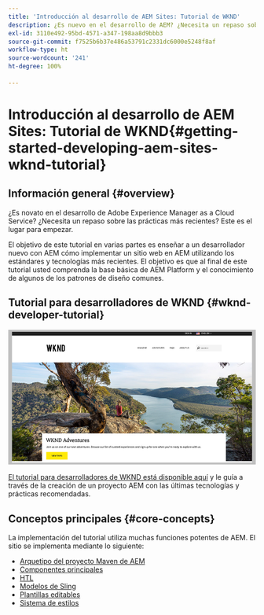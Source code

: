 ```yaml
---
title: 'Introducción al desarrollo de AEM Sites: Tutorial de WKND'
description: ¿Es nuevo en el desarrollo de AEM? ¿Necesita un repaso sobre las prácticas recomendadas? Este es el lugar para empezar. El objetivo de este tutorial en varias partes es enseñar a un desarrollador nuevo con AEM cómo implementar un sitio web en AEM utilizando los estándares y tecnologías más recientes.
exl-id: 3110e492-95bd-4571-a347-198aa8d9bbb3
source-git-commit: f7525b6b37e486a53791c2331dc6000e5248f8af
workflow-type: ht
source-wordcount: '241'
ht-degree: 100%

---
```


# Introducción al desarrollo de AEM Sites: Tutorial de WKND{#getting-started-developing-aem-sites-wknd-tutorial}

## Información general {#overview}

¿Es novato en el desarrollo de Adobe Experience Manager as a Cloud Service? ¿Necesita un repaso sobre las prácticas más recientes? Este es el lugar para empezar.

El objetivo de este tutorial en varias partes es enseñar a un desarrollador nuevo con AEM cómo implementar un sitio web en AEM utilizando los estándares y tecnologías más recientes. El objetivo es que al final de este tutorial usted comprenda la base básica de AEM Platform y el conocimiento de algunos de los patrones de diseño comunes.

## Tutorial para desarrolladores de WKND {#wknd-developer-tutorial}

![WKND](assets/wknd-tutorial-homepage.png)

[El tutorial para desarrolladores de WKND está disponible aquí](https://experienceleague.adobe.com/docs/experience-manager-learn/getting-started-wknd-tutorial-develop/overview.html?lang=es) y le guía a través de la creación de un proyecto AEM con las últimas tecnologías y prácticas recomendadas.

## Conceptos principales {#core-concepts}

La implementación del tutorial utiliza muchas funciones potentes de AEM. El sitio se implementa mediante lo siguiente:

* [Arquetipo del proyecto Maven de AEM](https://experienceleague.adobe.com/docs/experience-manager-core-components/using/developing/archetype/overview.html?lang=es)
* [Componentes principales](https://experienceleague.adobe.com/docs/experience-manager-core-components/using/introduction.html?lang=es)
* [HTL](https://experienceleague.adobe.com/docs/experience-manager-htl/using/getting-started/getting-started.html?lang=es)
* [Modelos de Sling](https://sling.apache.org/documentation/bundles/models.html)
* [Plantillas editables](https://experienceleague.adobe.com/docs/experience-manager-learn/sites/page-authoring/template-editor-feature-video-use.html?lang=es)
* [Sistema de estilos](https://experienceleague.adobe.com/docs/experience-manager-learn/sites/page-authoring/style-system-feature-video-use.html?lang=es)
